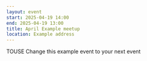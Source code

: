 ```yaml
---
layout: event
start: 2025-04-19 14:00
end: 2025-04-19 13:00
title: April Example meetup
location: Example address
---
```


TOUSE Change this example event to your next event

